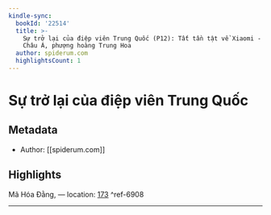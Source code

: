 ```yaml
---
kindle-sync:
  bookId: '22514'
  title: >-
    Sự trở lại của điệp viên Trung Quốc (P12): Tất tần tật về Xiaomi - Apple của
    Châu Á, phượng hoàng Trung Hoa
  author: spiderum.com
  highlightsCount: 1
---
```

# Sự trở lại của điệp viên Trung Quốc
## Metadata
* Author: [[spiderum.com]]

## Highlights
Mã Hóa Đằng, — location: [173]() ^ref-6908

---
